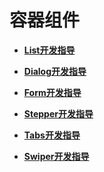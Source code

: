 # 容器组件



- **[List开发指导](ui-js-components-list.md)**

- **[Dialog开发指导](ui-js-components-dialog.md)**

- **[Form开发指导](ui-js-components-form.md)**

- **[Stepper开发指导](ui-js-components-stepper.md)**

- **[Tabs开发指导](ui-js-component-tabs.md)**

- **[Swiper开发指导](ui-js-components-swiper.md)**